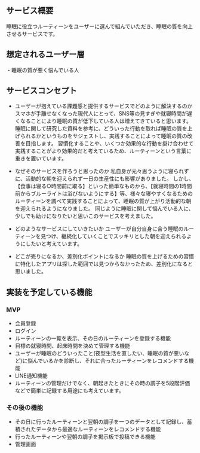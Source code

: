 ## サービス概要
睡眠に役立つルーティーンをユーザーに選んで組んでいただき、睡眠の質を向上させるサービスです。

## 想定されるユーザー層
・睡眠の質が悪く悩んでいる人

## サービスコンセプト
* ユーザーが抱えている課題感と提供するサービスでどのように解決するのか
スマホが手離せなくなった現代人にとって、SNS等の見すぎや就寝時間が遅くなることにより睡眠の質が低下している人は増えてきていると思います。
睡眠に関して研究した資料を参考に、どういった行動を取れば睡眠の質を上げられるかというものをサジェストし、実践することによって睡眠の質の改善を目指します。
習慣化することや、いくつか効果的な行動を掛け合わせて実践することがより効果的だと考えているため、ルーティーンという言葉に重きを置いています。

* なぜそのサービスを作ろうと思ったのか
私自身が元々思うように寝られずに、活動的な朝を迎えられず一日の生産性にも影響がありました。
しかし、【食事は寝る○時間前に取る】といった簡単なものから、【就寝時間の1時間前からブルーライトは浴びないようにする】等、様々な寝やすくなるためのルーティーンを調べて実践することによって、睡眠の質が上がり活動的な朝を迎えられるようになりました。
同じように睡眠に関して悩んでいる人に、少しでも助けになりたいと思いこのサービスを考えました。

* どのようなサービスにしていきたいか
ユーザーが自分自身に合う睡眠のルーティーンを見つけ、継続化していくことでスッキリとした朝を迎えられるようにしたいと考えています。

* どこが売りになるか、差別化ポイントになるか
睡眠の質を上げるための習慣に特化したアプリは探した範囲では見つからなかったため、差別化になると思いました。

## 実装を予定している機能
### MVP
* 会員登録
* ログイン
* ルーティーンの一覧を表示、その日のルーティーンを登録する機能
* 目標の就寝時間、起床時間を決めて管理する機能
* ユーザーが睡眠のどういったこと(夜型生活を直したい、睡眠の質が悪いなど)に悩んでいるかを診断し、それに合ったルーティーンをレコメンドする機能
* LINE通知機能
 * ルーティーンの管理だけでなく、朝起きたときにその時の調子を5段階評価などで簡単に記録する用途にも考えています。

### その後の機能
* その日に行ったルーティーンと翌朝の調子を一つのデータとして記録し、蓄積されたデータから最適なルーティーンをレコメンドする機能
* 行ったルーティーンや翌朝の調子を掲示板で投稿できる機能
* 管理画面

